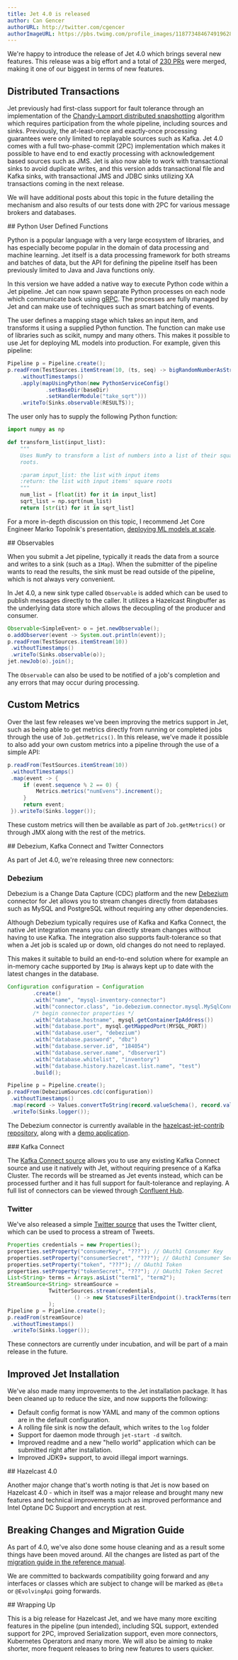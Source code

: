 ```yaml
---
title: Jet 4.0 is released
author: Can Gencer
authorURL: http://twitter.com/cgencer
authorImageURL: https://pbs.twimg.com/profile_images/1187734846749196288/elqWdrPj_400x400.jpg
---
```


We're happy to introduce the release of Jet 4.0 which brings several new
features. This release was a big effort and a total of [230
PRs](https://github.com/hazelcast/hazelcast-jet/pulls?q=is%3Aopen+is%3Apr+milestone%3A4.0)
were merged, making it one of our biggest in terms of new features.

## Distributed Transactions

Jet previously had first-class support for fault tolerance through an
implementation of the [Chandy-Lamport distributed snapshotting](https://dl.acm.org/doi/10.1145/214451.214456)
algorithm which requires participation from the whole pipeline,
including sources and sinks. Previously, the at-least-once and
exactly-once processing guarantees were only limited to replayable
sources such as Kafka. Jet 4.0 comes with a full two-phase-commit (2PC)
implementation which makes it possible to have end to end exactly
processing with acknowledgement based sources such as JMS. Jet is also
now able to work with transactional sinks to avoid duplicate writes, and
this version adds transactional file and Kafka sinks, with transactional
JMS and JDBC sinks utilizing XA transactions coming in the next release.

We will have additional posts about this topic in the future detailing
the mechanism and also results of our tests done with 2PC for various
message brokers and databases.

## Python User Defined Functions

Python is a popular language with a very large ecosystem of libraries,
and has especially become popular in the domain of data processing and
machine learning. Jet itself is a data processing framework for both
streams and batches of data, but the API for defining the pipeline
itself has been previously limited to Java and Java functions only.

In this version we have added a native way to execute Python code within
a Jet pipeline. Jet can now spawn separate Python processes on
each node which communicate back using
[gRPC](https://github.com/hazelcast/hazelcast-jet-demos/tree/master/debezium-cdc-without-kafka).
The processes are fully managed by Jet and can make use of techniques
such as smart batching of events.

The user defines a mapping stage which takes an input item, and
transforms it using a supplied Python function. The function can make
use of libraries such as scikit, numpy and many others. This makes it
possible to use Jet for deploying ML models into production. For
example, given this pipeline:

```java
Pipeline p = Pipeline.create();
p.readFrom(TestSources.itemStream(10, (ts, seq) -> bigRandomNumberAsString()))
    .withoutTimestamps()
    .apply(mapUsingPython(new PythonServiceConfig()
            .setBaseDir(baseDir)
            .setHandlerModule("take_sqrt")))
    .writeTo(Sinks.observable(RESULTS));
```

The user only has to supply the following Python function:

```python
import numpy as np

def transform_list(input_list):
    """
    Uses NumPy to transform a list of numbers into a list of their square
    roots.

    :param input_list: the list with input items
    :return: the list with input items' square roots
    """
    num_list = [float(it) for it in input_list]
    sqrt_list = np.sqrt(num_list)
    return [str(it) for it in sqrt_list]
```

For a more in-depth discussion on this topic, I recommend Jet Core
Engineer Marko Topolnik's presentation,
[deploying ML models at scale](https://www.youtube.com/watch?v=q1vBbqxnJIQ).

## Observables

When you submit a Jet pipeline, typically it reads the data from a
source and writes to a sink (such as a `IMap`). When the submitter of
the pipeline wants to read the results, the sink must be read outside of
the pipeline, which is not always very convenient.

In Jet 4.0, a new sink type called `Observable` is added which can be
used to publish messages directly to the caller. It utilizes a Hazelcast
Ringbuffer as the underlying data store which allows the decoupling of
the producer and consumer.

```java
Observable<SimpleEvent> o = jet.newObservable();
o.addObserver(event -> System.out.println(event));
p.readFrom(TestSources.itemStream(10))
 .withoutTimestamps()
 .writeTo(Sinks.observable(o));
jet.newJob(o).join();
```

The `Observable` can also be used to be notified of a job's completion
and any errors that may occur during processing.

## Custom Metrics

Over the last few releases we've been improving the metrics support in
Jet, such as being able to get metrics directly from running or
completed jobs through the use of `Job.getMetrics()`. In this release,
we've made it possible to also add your own custom metrics into a
pipeline through the use of a simple API:

```java
p.readFrom(TestSources.itemStream(10))
 .withoutTimestamps()
 .map(event -> {
     if (event.sequence % 2 == 0) {
         Metrics.metrics("numEvens").increment();
     }
     return event;
 }).writeTo(Sinks.logger());
```

These custom metrics will then be available as part of
`Job.getMetrics()` or through JMX along with the rest of the metrics.

## Debezium, Kafka Connect and Twitter Connectors

As part of Jet 4.0, we're releasing three new connectors:

### Debezium

Debezium is a Change Data Capture (CDC) platform and the new
[Debezium](https://debezium.io/) connector for Jet allows you to stream
changes directly from databases such as MySQL and PostgreSQL without
requiring any other dependencies.

Although Debezium typically requires use of Kafka and Kafka Connect, the
native Jet integration means you can directly stream changes without
having to use Kafka. The integration also supports fault-tolerance so
that when a Jet job is scaled up or down, old changes do not need to
replayed.

This makes it suitable to build an end-to-end solution where for example
an in-memory cache supported by `IMap` is always kept up to date with the
latest changes in the database.

```java
Configuration configuration = Configuration
        .create()
        .with("name", "mysql-inventory-connector")
        .with("connector.class", "io.debezium.connector.mysql.MySqlConnector")
        /* begin connector properties */
        .with("database.hostname", mysql.getContainerIpAddress())
        .with("database.port", mysql.getMappedPort(MYSQL_PORT))
        .with("database.user", "debezium")
        .with("database.password", "dbz")
        .with("database.server.id", "184054")
        .with("database.server.name", "dbserver1")
        .with("database.whitelist", "inventory")
        .with("database.history.hazelcast.list.name", "test")
        .build();

Pipeline p = Pipeline.create();
p.readFrom(DebeziumSources.cdc(configuration))
 .withoutTimestamps()
 .map(record -> Values.convertToString(record.valueSchema(), record.value()))
 .writeTo(Sinks.logger());
```

The Debezium connector is currently available in the
[hazelcast-jet-contrib repository](https://github.com/hazelcast/hazelcast-jet-contrib/tree/master/debezium),
along with a [demo application](https://github.com/hazelcast/hazelcast-jet-demos/tree/master/debezium-cdc-without-kafka).

### Kafka Connect

The [Kafka Connect source](https://github.com/hazelcast/hazelcast-jet-contrib/tree/master/kafka-connect)
allows you to use any existing Kafka Connect source and use it natively
with Jet, without requiring presence of a Kafka Cluster. The records
will be streamed as Jet events instead, which can be processed further
and it has full support for fault-tolerance and replaying. A full list
of connectors can be viewed through [Confluent Hub](https://www.confluent.io/hub/).

### Twitter

We've also released a simple [Twitter source](https://github.com/hazelcast/hazelcast-jet-contrib/tree/master/twitter)
that uses the Twitter client, which can be used to process a stream of
Tweets.

```java
Properties credentials = new Properties();
properties.setProperty("consumerKey", "???"); // OAuth1 Consumer Key
properties.setProperty("consumerSecret", "???"); // OAuth1 Consumer Secret
properties.setProperty("token", "???"); // OAuth1 Token
properties.setProperty("tokenSecret", "???"); // OAuth1 Token Secret
List<String> terms = Arrays.asList("term1", "term2");
StreamSource<String> streamSource =
             TwitterSources.stream(credentials,
                     () -> new StatusesFilterEndpoint().trackTerms(terms)
             );
Pipeline p = Pipeline.create();
p.readFrom(streamSource)
 .withoutTimestamps()
 .writeTo(Sinks.logger());
```

These connectors are currently under incubation, and will be part of a
main release in the future.

## Improved Jet Installation

We've also made many improvements to the Jet installation package. It
has been cleaned up to reduce the size, and now supports the following:

* Default config format is now YAML and many of the common options are
  in the default configuration.
* A rolling file sink is now the default, which writes to the `log`
  folder
* Support for daemon mode through `jet-start -d` switch.
* Improved readme and a new "hello world" application which can be
  submitted right after installation.
* Improved JDK9+ support, to avoid illegal import warnings.

## Hazelcast 4.0

Another major change that's worth noting is that Jet is now based on
Hazelcast 4.0 - which in itself was a major release and brought many new
features and technical improvements such as improved performance and
Intel Optane DC Support and encryption at rest.

## Breaking Changes and Migration Guide

As part of 4.0, we've also done some house cleaning and as a result some
things have been moved around. All the changes are listed as part of the
[migration guide in the reference
manual](https://docs.hazelcast.org/docs/jet/latest-dev/manual/#migration-guides).

We are committed to backwards compatibility going forward and any
interfaces or classes which are subject to change will be marked as
`@Beta` or `@EvolvingApi` going forwards.

## Wrapping Up

This is a big release for Hazelcast Jet, and we have many more exciting
features in the pipeline (pun intended), including SQL support, extended
support for 2PC, improved Serialization support, even more connectors,
Kubernetes Operators and many more. We will also be aiming to make
shorter, more frequent releases to bring new features to users quicker.
